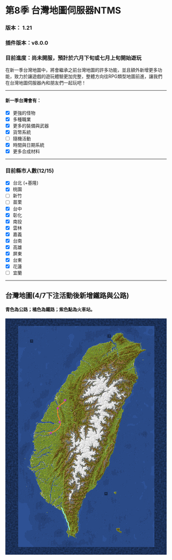 # 第8季 台灣地圖伺服器NTMS 

### 版本： 1.21
### 插件版本：v8.0.0
### 目前進度：尚未開服，預計於六月下旬或七月上旬開始遊玩
在新一季台灣地圖中，將會繼承之前台灣地圖的許多功能，並且額外新增更多功能，致力於讓遊戲的遊玩體驗更加完整，整體方向往RPG類型地圖前進，讓我們在台灣地圖伺服器內和朋友們一起玩吧！

***
#### 新一季台灣會有：
 - [x] 更強的怪物
 - [x] 多種職業
 - [x] 更多的裝備與武器
 - [x] 貨幣系統
 - [ ] 隨機活動
 - [x] 時間與日期系統
 - [x] 更多合成材料

***
### 目前縣市人數(12/15)

 - [x] 台北 (+基隆)
 - [x] 桃園
 - [ ] 新竹
 - [ ] 苗栗
 - [x] 台中
 - [x] 彰化
 - [x] 南投
 - [x] 雲林
 - [x] 嘉義
 - [x] 台南
 - [x] 高雄
 - [x] 屏東
 - [x] 台東
 - [x] 花蓮
 - [ ] 宜蘭

***
## 台灣地圖(4/7下注活動後新增鐵路與公路)
#### 青色為公路；橘色為鐵路；紫色點為火車站。
![台灣地圖](台灣地圖+鐵路與公路.png)

